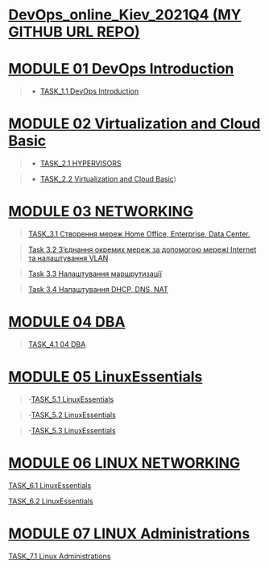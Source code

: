 
[DevOps_online_Kiev_2021Q4 (MY GITHUB URL REPO)](https://github.com/vasilkyiv/DevOps_online_Kiev_2021Q4.git)
=======================================

[MODULE 01 DevOps Introduction](https://github.com/vasilkyiv/DevOps_online_Kiev_2021Q4/tree/main/m1) 
=======================================
> - [TASK_1.1 DevOps Introduction](https://github.com/vasilkyiv/DevOps_online_Kiev_2021Q4/tree/main/m1/task1.1)

[MODULE 02 Virtualization and Cloud Basic](https://github.com/vasilkyiv/DevOps_online_Kiev_2021Q4/tree/main/m2/) 
=======================================
>  - [TASK_2.1 HYPERVISORS](https://github.com/vasilkyiv/DevOps_online_Kiev_2021Q4/tree/main/m2/task2.1)

> - [TASK_2.2 Virtualization and Cloud Basic](https://github.com/vasilkyiv/DevOps_online_Kiev_2021Q4/tree/main/m2/task2.1))

[MODULE 03 NETWORKING](https://github.com/vasilkyiv/DevOps_online_Kiev_2021Q4/tree/main/m3) 
===========================================================================

>  [TASK_3.1 Створення мереж Home Office, Enterprise, Data Center.](https://github.com/vasilkyiv/DevOps_online_Kiev_2021Q4/tree/main/m3/task3.1)

>  [Task 3.2  З’єднання окремих мереж за допомогою мережі Internet та налаштування VLAN](https://github.com/vasilkyiv/DevOps_online_Kiev_2021Q4/tree/main/m3/task3.1)

>  [Task 3.3  Налаштування маршрутизації](https://github.com/vasilkyiv/DevOps_online_Kiev_2021Q4/tree/main/m3/task3.1)

>  [Task 3.4  Налаштування DHCP, DNS, NAT](https://github.com/vasilkyiv/DevOps_online_Kiev_2021Q4/tree/main/m3/task3.1)

[MODULE 04 DBA](https://github.com/vasilkyiv/DevOps_online_Kiev_2021Q4/tree/main/m4/) 
===========================================================================
>  [TASK_4.1 04 DBA](https://github.com/vasilkyiv/DevOps_online_Kiev_2021Q4/tree/main/m4/task4.1)

[MODULE 05 LinuxEssentials](https://github.com/vasilkyiv/DevOps_online_Kiev_2021Q4/tree/main/m5) 
===========================================================================
> -[TASK_5.1 LinuxEssentials](https://github.com/vasilkyiv/DevOps_online_Kiev_2021Q4/tree/main/m5/task5.1)

> -[TASK_5.2 LinuxEssentials](https://github.com/vasilkyiv/DevOps_online_Kiev_2021Q4/tree/main/m5/task5.2)

> -[TASK_5.3 LinuxEssentials](https://github.com/vasilkyiv/DevOps_online_Kiev_2021Q4/tree/main/m5/task5.3)

[MODULE 06 LINUX NETWORKING](https://github.com/vasilkyiv/DevOps_online_Kiev_2021Q4/tree/main/m6) 
===========================================================================

 [TASK_6.1 LinuxEssentials](https://github.com/vasilkyiv/DevOps_online_Kiev_2021Q4/tree/main/m6/task6.1)

 [TASK_6.2 LinuxEssentials](https://github.com/vasilkyiv/DevOps_online_Kiev_2021Q4/tree/main/m6/task6.2)

 [MODULE 07 LINUX Administrations](https://github.com/vasilkyiv/DevOps_online_Kiev_2021Q4/tree/main/m7) 
===========================================================================

[TASK_7.1 Linux Administrations](https://github.com/vasilkyiv/DevOps_online_Kiev_2021Q4/tree/main/m7/task7.1)


